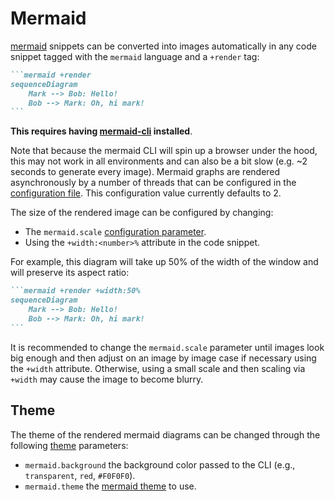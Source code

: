 # Mermaid

[mermaid](https://mermaid.js.org/) snippets can be converted into images automatically in any code snippet tagged with 
the `mermaid` language and a `+render` tag:

~~~markdown
```mermaid +render
sequenceDiagram
    Mark --> Bob: Hello!
    Bob --> Mark: Oh, hi mark!
```
~~~

**This requires having [mermaid-cli](https://github.com/mermaid-js/mermaid-cli) installed**.

Note that because the mermaid CLI will spin up a browser under the hood, this may not work in all environments and can 
also be a bit slow (e.g. ~2 seconds to generate every image). Mermaid graphs are rendered asynchronously by a number of 
threads that can be configured in the [configuration file](configuration.html#snippet-rendering-threads). This 
configuration value currently defaults to 2.

The size of the rendered image can be configured by changing:
* The `mermaid.scale` [configuration parameter](configuration.html#mermaid-scaling).
* Using the `+width:<number>%` attribute in the code snippet.

For example, this diagram will take up 50% of the width of the window and will preserve its aspect ratio:

~~~markdown
```mermaid +render +width:50%
sequenceDiagram
    Mark --> Bob: Hello!
    Bob --> Mark: Oh, hi mark!
```
~~~

It is recommended to change the `mermaid.scale` parameter until images look big enough and then adjust on an image by 
image case if necessary using the `+width` attribute. Otherwise, using a small scale and then scaling via `+width` may 
cause the image to become blurry.

## Theme

The theme of the rendered mermaid diagrams can be changed through the following [theme](themes.html#mermaid) parameters:

* `mermaid.background` the background color passed to the CLI (e.g., `transparent`, `red`, `#F0F0F0`).
* `mermaid.theme` the [mermaid theme](https://mermaid.js.org/config/theming.html#available-themes) to use.
